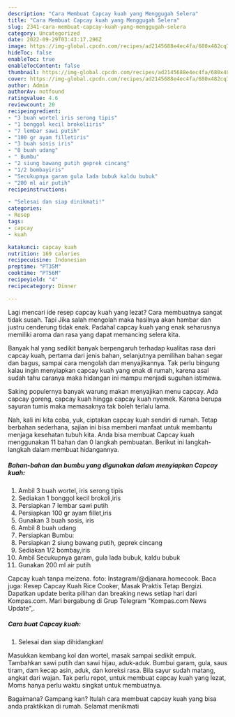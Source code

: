 ```yaml
---
description: "Cara Membuat Capcay kuah yang Menggugah Selera"
title: "Cara Membuat Capcay kuah yang Menggugah Selera"
slug: 2341-cara-membuat-capcay-kuah-yang-menggugah-selera
category: Uncategorized
date: 2022-09-29T03:43:17.296Z
image: https://img-global.cpcdn.com/recipes/ad2145688e4ec4fa/680x482cq70/capcay-kuah-foto-resep-utama.jpg
hideToc: false
enableToc: true
enableTocContent: false
thumbnail: https://img-global.cpcdn.com/recipes/ad2145688e4ec4fa/680x482cq70/capcay-kuah-foto-resep-utama.jpg
cover: https://img-global.cpcdn.com/recipes/ad2145688e4ec4fa/680x482cq70/capcay-kuah-foto-resep-utama.jpg
author: Admin
authorAv: notfound
ratingvalue: 4.6
reviewcount: 20
recipeingredient:
- "3 buah wortel iris serong tipis"
- "1 bonggol kecil brokoliiris"
- "7 lembar sawi putih"
- "100 gr ayam filletiris"
- "3 buah sosis iris"
- "8 buah udang"
- " Bumbu"
- "2 siung bawang putih geprek cincang"
- "1/2 bombayiris"
- "Secukupnya garam gula lada bubuk kaldu bubuk"
- "200 ml air putih"
recipeinstructions:

- "Selesai dan siap dinikmati!"
categories:
- Resep
tags:
- capcay
- kuah

katakunci: capcay kuah 
nutrition: 169 calories
recipecuisine: Indonesian
preptime: "PT35M"
cooktime: "PT56M"
recipeyield: "4"
recipecategory: Dinner

---
```



Lagi mencari ide resep capcay kuah yang lezat? Cara membuatnya sangat tidak susah. Tapi Jika salah mengolah maka hasilnya akan hambar dan justru cenderung tidak enak. Padahal capcay kuah yang enak seharusnya memiliki aroma dan rasa yang dapat memancing selera kita.


Banyak hal yang sedikit banyak berpengaruh terhadap kualitas rasa dari capcay kuah, pertama dari jenis bahan, selanjutnya pemilihan bahan segar dan bagus, sampai cara mengolah dan menyajikannya. Tak perlu bingung kalau ingin menyiapkan capcay kuah yang enak di rumah, karena asal sudah tahu caranya maka hidangan ini mampu menjadi suguhan istimewa.

Saking populernya banyak warung makan menyajikan menu capcay. Ada capcay goreng, capcay kuah hingga capcay kuah nyemek. Karena berupa sayuran tumis maka memasaknya tak boleh terlalu lama.


Nah, kali ini kita coba, yuk, ciptakan capcay kuah sendiri di rumah. Tetap berbahan sederhana, sajian ini bisa memberi manfaat untuk membantu menjaga kesehatan tubuh kita. Anda bisa membuat Capcay kuah menggunakan 11 bahan dan 0 langkah pembuatan. Berikut ini langkah-langkah dalam membuat hidangannya.

<!--inarticleads1-->

##### Bahan-bahan dan bumbu yang digunakan dalam menyiapkan Capcay kuah:

1. Ambil 3 buah wortel, iris serong tipis
1. Sediakan 1 bonggol kecil brokoli,iris
1. Persiapkan 7 lembar sawi putih
1. Persiapkan 100 gr ayam fillet,iris
1. Gunakan 3 buah sosis, iris
1. Ambil 8 buah udang
1. Persiapkan  Bumbu:
1. Persiapkan 2 siung bawang putih, geprek cincang
1. Sediakan 1/2 bombay,iris
1. Ambil Secukupnya garam, gula lada bubuk, kaldu bubuk
1. Gunakan 200 ml air putih


Capcay kuah tanpa meizena. foto: Instagram/@djanara.homecook. Baca juga: Resep Capcay Kuah Rice Cooker, Masak Praktis Tetap Bergizi. Dapatkan update berita pilihan dan breaking news setiap hari dari Kompas.com. Mari bergabung di Grup Telegram &#34;Kompas.com News Update&#34;,. 

<!--inarticleads2-->

##### Cara buat Capcay kuah:


1. Selesai dan siap dihidangkan!

Masukkan kembang kol dan wortel, masak sampai sedikit empuk. Tambahkan sawi putih dan sawi hijau, aduk-aduk. Bumbui garam, gula, saus tiram, dam kecap asin, aduk, dan koreksi rasa. Bila sayur sudah matang, angkat dari wajan. Tak perlu repot, untuk membuat capcay kuah yang lezat, Moms hanya perlu waktu singkat untuk membuatnya. 

Bagaimana? Gampang kan? Itulah cara membuat capcay kuah yang bisa anda praktikkan di rumah. Selamat menikmati
